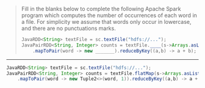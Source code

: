 > Fill in the blanks below to complete the following Apache Spark 
> program which computes the number of occurrences of each word in a file. 
> For simplicity we assume that words only occur in lowercase, and there 
> are no punctuations marks. 
> 
> ```java
> JavaRDD<String> textFile = sc.textFile("hdfs://...");
> JavaPairRDD<String, Integer> counts = textFile.____(s->Arrays.asList(s.split(" "))._____())
>     .mapToPair(word -> new _______).reduceByKey((a,b) -> a + b); 
> ```

--------------------------------

```java
JavaRDD<String> textFile = sc.textFile("hdfs://...");
JavaPairRDD<String, Integer> counts = textFile.flatMap(s->Arrays.asList(s.split(" ")).iterator())
    .mapToPair(word -> new Tuple2<>(word, 1)).reduceByKey((a,b) -> a + b); 
```